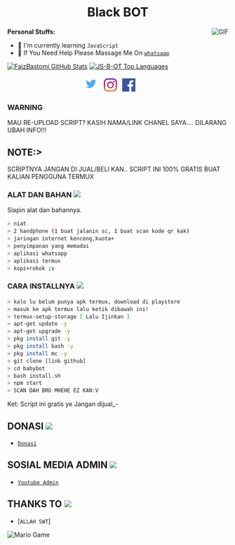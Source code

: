 <h1 align="center">Black BOT</h1>

<img align="right" alt="GIF" height="120px" src="https://media3.giphy.com/media/ln7z2eWriiQAllfVcn/200w.webp" />

**Personal Stuffs:**
- 🌱 I'm currently learning `JavaScript`
- 🤔 If You Need Help Please Massage Me On [`whatsaap`](http://wa.me/6285809440506)

[![FaizBastomi GitHub Stats](https://github-readme-stats.vercel.app/api?username=js-b-ot&show_icons=true&hide=issues&theme=radical)](https://github-readme-stats.vercel.app)
[![JS-B-OT Top Languages](https://github-readme-stats.vercel.app/api/top-langs?username=js-b-ot&layout=compact&theme=radical)](https://github-readme-stats.vercel.app)

<p align="center">
  <a href="https://twitter.com/BlackBOT"><img height="35" src="https://github.com/JS-B-OT/js-b-ot/blob/master/twitter.png?raw=true"></a>&nbsp;&nbsp;
    <a href="https://instagram.com/black_mcc"><img height="30" src="https://github.com/JS-B-OT/js-b-ot/blob/master/instagram.png?raw=true"></a>&nbsp;&nbsp;
    <a href="https://facebook.com/Usman Ramadhan"><img height="30" src="https://github.com/JS-B-OT/js-b-ot/blob/master/facebook.png?raw=true"></a>
</p>

### WARNING
MAU RE-UPLOAD SCRIPT? KASIH NAMA/LINK CHANEL SAYA.... DILARANG UBAH INFO!!!

## NOTE:> 
SCRIPTNYA JANGAN DI JUAL/BELI KAN.. SCRIPT INI 100% GRATIS BUAT KALIAN PENGGUNA TERMUX
</div>

### ALAT DAN BAHAN <img src="https://github.com/TheDudeThatCode/TheDudeThatCode/blob/master/Assets/Mario_Hello_Big.gif" width="29px">
Siapin alat dan bahannya.
```bash
> niat
> 2 handphone (1 buat jalanin sc, 1 buat scan kode qr kak)
> jaringan internet kenceng,kuota+
> penyimpanan yang memadai
> aplikasi whatsapp
> aplikasi termux
> kopi+rokok ;v
```

### CARA INSTALLNYA  <img src="https://github.com/TheDudeThatCode/TheDudeThatCode/blob/master/Assets/hmm.gif" width="29px">
```bash
> kalo lu belum punya apk termux, download di playstore
> masuk ke apk termux lalu ketik dibawah ini!
> termux-setup-storage [ Lalu Ijinkan ]
> apt-get update -y
> apt-get upgrade -y
> pkg install git -y
> pkg install bash -y
> pkg install mc -y
> git clone [link github]
> cd babybot
> bash install.sh
> npm start
> SCAN DAH BRO MHEHE EZ KAN:V
```


Ket: Script ini gratis ye Jangan dijual_-

## DONASI <img src="https://github.com/TheDudeThatCode/TheDudeThatCode/blob/master/Assets/coin.gif" width="29px">
* [`Donasi`](htpps://wa.me/6285809440506)


## SOSIAL MEDIA ADMIN <img src="https://github.com/TheDudeThatCode/TheDudeThatCode/blob/master/Assets/powerup.gif" width="29px">

* [`Youtube Admin`](https://youtube.com/c/BlackMCC)
## THANKS TO <img src="https://github.com/TheDudeThatCode/TheDudeThatCode/blob/master/Assets/Handshake.gif" width="60px">

* [`ALLAH SWT`]
<img src="https://github.com/TheDudeThatCode/TheDudeThatCode/blob/master/Assets/Mario_Gameplay.gif" alt="Mario Game" width="600" />
